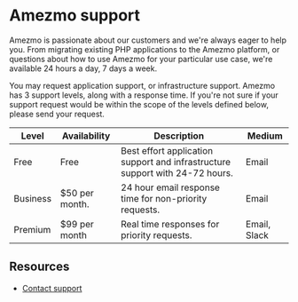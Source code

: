 # Amezmo support

Amezmo is passionate about our customers and we're always eager to help you. From migrating existing PHP applications
to the Amezmo platform, or questions about how to use Amezmo for your particular use case,
we're available 24 hours a day, 7 days a week.

You may request application support, or infrastructure support. Amezmo has 3 support levels, along with a response
time. If you're not sure if your support request would be within the scope of the levels defined below,
please send your request.

| Level  | Availability    | Description   | Medium |
---------|-----------------|---------------|---------|
Free      | Free           | Best effort application support and infrastructure support with 24-72 hours. | Email
Business  | $50 per month. | 24 hour email response time for non-priority requests. | Email
Premium   | $99 per month  | Real time responses for priority requests. | Email, Slack                                                        


## Resources
- [Contact support](/support)

